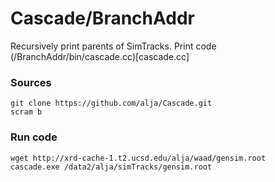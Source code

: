 Cascade/BranchAddr
========

Recursively print parents of SimTracks.
Print code (/BranchAddr/bin/cascade.cc)[cascade.cc]

### Sources
```
git clone https://github.com/alja/Cascade.git
scram b
```

### Run code
```
wget http://xrd-cache-1.t2.ucsd.edu/alja/waad/gensim.root
cascade.exe /data2/alja/simTracks/gensim.root
```
